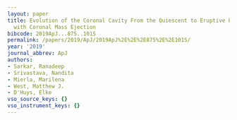 ```yaml
---
layout: paper
title: Evolution of the Coronal Cavity From the Quiescent to Eruptive Phase Associated
  with Coronal Mass Ejection
bibcode: 2019ApJ...875..101S
permalink: /papers/2019/ApJ/2019ApJ%2E%2E%2E875%2E%2E101S/
year: '2019'
journal_abbrev: ApJ
authors:
- Sarkar, Ranadeep
- Srivastava, Nandita
- Mierla, Marilena
- West, Matthew J.
- D'Huys, Elke
vso_source_keys: {}
vso_instrument_keys: {}
---
```

